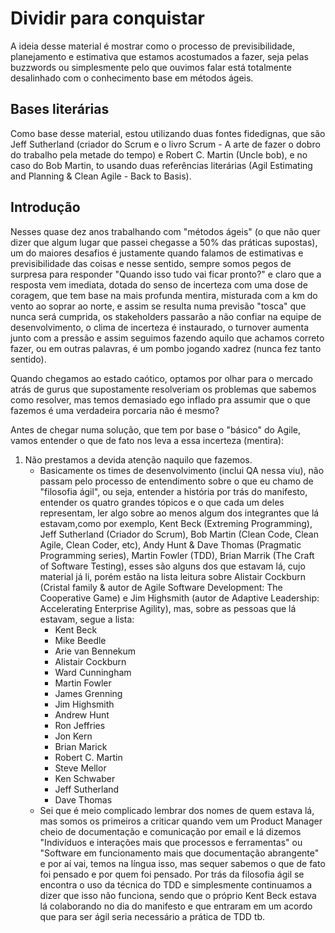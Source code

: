 # Dividir para conquistar

A ideia desse material é mostrar como o processo de previsibilidade, planejamento e estimativa que estamos acostumados a fazer, seja pelas buzzwords ou simplesmente pelo que ouvimos falar está totalmente desalinhado com o conhecimento base em métodos ágeis.

## Bases literárias

Como base desse material, estou utilizando duas fontes fidedignas, que são Jeff Sutherland (criador do Scrum e o livro Scrum - A arte de fazer o dobro do trabalho pela metade do tempo) e Robert C. Martin (Uncle bob), e no caso do Bob Martin, to usando duas referências literárias (Agil Estimating and Planning & Clean Agile - Back to Basis).

## Introdução

Nesses quase dez anos trabalhando com "métodos ágeis" (o que não quer dizer que algum lugar que passei chegasse a 50% das práticas supostas), um do maiores desafios é justamente quando falamos de estimativas e previsibilidade das coisas e nesse sentido, sempre somos pegos de surpresa para responder "Quando isso tudo vai ficar pronto?" e claro que a resposta vem imediata, dotada do senso de incerteza com uma dose de coragem, que tem base na mais profunda mentira, misturada com a km do vento ao soprar ao norte, e assim se resulta numa previsão "tosca" que nunca será cumprida, os stakeholders passarão a não confiar na equipe de desenvolvimento, o clima de incerteza é instaurado, o turnover aumenta junto com a pressão e assim seguimos fazendo aquilo que achamos correto fazer, ou em outras palavras, é um pombo jogando xadrez (nunca fez tanto sentido).

Quando chegamos ao estado caótico, optamos por olhar para o mercado atrás de gurus que supostamente resolveriam os problemas que sabemos como resolver, mas temos demasiado ego inflado pra assumir que o que fazemos é uma verdadeira porcaria não é mesmo? 

Antes de chegar numa solução, que tem por base o "básico" do Agile, vamos entender o que de fato nos leva a essa incerteza (mentira): 

1. Não prestamos a devida atenção naquilo que fazemos.
    - Basicamente os times de desenvolvimento (inclui QA nessa viu), não passam pelo processo de entendimento sobre o que eu chamo de "filosofia ágil", ou seja, entender a história por trás do manifesto, entender os quatro grandes tópicos e o que cada um deles representam, ler algo sobre ao menos algum dos integrantes que lá estavam,como por exemplo, Kent Beck (Extreming Programming), Jeff Sutherland (Criador do Scrum), Bob Martin (Clean Code, Clean Agile, Clean Coder, etc), Andy Hunt & Dave Thomas (Pragmatic Programming series), Martin Fowler (TDD), Brian Marrik (The Craft of Software Testing), esses são alguns dos que estavam lá, cujo material já li, porém estão na lista leitura sobre Alistair Cockburn (Cristal family & autor de Agile Software Development: The Cooperative Game) e Jim Highsmith (autor de Adaptive Leadership: Accelerating Enterprise Agility), mas, sobre as pessoas que lá estavam, segue a lista: 
        - Kent Beck
        - Mike Beedle
        - Arie van Bennekum
        - Alistair Cockburn
        - Ward Cunningham
        - Martin Fowler
        - James Grenning
        - Jim Highsmith
        - Andrew Hunt
        - Ron Jeffries
        - Jon Kern
        - Brian Marick
        -   Robert C. Martin
        - Steve Mellor
        - Ken Schwaber
        - Jeff Sutherland
        - Dave Thomas
    - Sei que é meio complicado lembrar dos nomes de quem estava lá, mas somos os primeiros a criticar quando vem um Product Manager cheio de documentação e comunicação por email e lá dizemos "Indivíduos e interações mais que processos e ferramentas" ou "Software em funcionamento mais que documentação abrangente" e por aí vai, temos na língua isso, mas sequer sabemos o que de fato foi pensado e por quem foi pensado. Por trás da filosofia ágil se encontra o uso da técnica do TDD e simplesmente continuamos a dizer que isso não funciona, sendo que o próprio Kent Beck estava lá colaborando no dia do manifesto e que entraram em um acordo que para ser ágil seria necessário a prática de TDD tb.